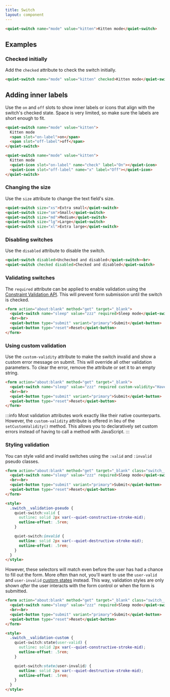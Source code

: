 ```yaml
---
title: Switch
layout: component
---
```


```html {.example}
<quiet-switch name="mode" value="kitten">Kitten mode</quiet-switch>
```

## Examples

### Checked initially

Add the `checked` attribute to check the switch initially.

```html {.example}
<quiet-switch name="mode" value="kitten" checked>Kitten mode</quiet-switch>
```

## Adding inner labels

Use the `on` and `off` slots to show inner labels or icons that align with the switch's checked state. Space is very limited, so make sure the labels are short enough to fit.

```html {.example .flex-column}
<quiet-switch name="mode" value="kitten">
  Kitten mode
  <span slot="on-label">on</span>
  <span slot="off-label">off</span>
</quiet-switch>

<quiet-switch name="mode" value="kitten">
  Kitten mode
  <quiet-icon slot="on-label" name="check" label="On"></quiet-icon>
  <quiet-icon slot="off-label" name="x" label="Off"></quiet-icon>
</quiet-switch>
```

### Changing the size

Use the `size` attribute to change the text field's size.

```html {.example .flex-column}
<quiet-switch size="xs">Extra small</quiet-switch>
<quiet-switch size="sm">Small</quiet-switch>
<quiet-switch size="md">Medium</quiet-switch>
<quiet-switch size="lg">Large</quiet-switch>
<quiet-switch size="xl">Extra large</quiet-switch>
```

### Disabling switches

Use the `disabled` attribute to disable the switch.

```html {.example .flex-column}
<quiet-switch disabled>Unchecked and disabled</quiet-switch><br>
<quiet-switch checked disabled>Checked and disabled</quiet-switch>
```

### Validating switches

The `required` attribute can be applied to enable validation using the [Constraint Validation API](https://developer.mozilla.org/en-US/docs/Web/HTML/Constraint_validation). This will prevent form submission until the switch is checked.

```html {.example}
<form action="about:blank" method="get" target="_blank">
  <quiet-switch name="sleep" value="zzz" required>Sleep mode</quiet-switch>
  <br><br>
  <quiet-button type="submit" variant="primary">Submit</quiet-button>
  <quiet-button type="reset">Reset</quiet-button>
</form>
```

### Using custom validation

Use the `custom-validity` attribute to make the switch invalid and show a custom error message on submit. This will override all other validation parameters. To clear the error, remove the attribute or set it to an empty string.

```html {.example}
<form action="about:blank" method="get" target="_blank">
  <quiet-switch name="sleep" value="zzz" required custom-validity="Have you taken a nap first?">Sleep mode</quiet-switch>
  <br><br>
  <quiet-button type="submit" variant="primary">Submit</quiet-button>
  <quiet-button type="reset">Reset</quiet-button>
</form>
```

:::info
Most validation attributes work exactly like their native counterparts. However, the `custom-validity` attribute is offered in lieu of the `setCustomValidity()` method. This allows you to declaratively set custom errors instead of having to call a method with JavaScript.
:::

### Styling validation

You can style valid and invalid switches using the `:valid` and `:invalid` pseudo classes.

```html {.example}
<form action="about:blank" method="get" target="_blank" class="switch__validation-pseudo">
  <quiet-switch name="sleep" value="zzz" required>Sleep mode</quiet-switch>
  <br><br>
  <quiet-button type="submit" variant="primary">Submit</quiet-button>
  <quiet-button type="reset">Reset</quiet-button>
</form>

<style>
  .switch__validation-pseudo {
    quiet-switch:valid {
      outline: solid 2px var(--quiet-constructive-stroke-mid);
      outline-offset: .5rem;
    }

    quiet-switch:invalid {
      outline: solid 2px var(--quiet-destructive-stroke-mid);
      outline-offset: .5rem;
    }
  }
</style>
```

However, these selectors will match even before the user has had a chance to fill out the form. More often than not, you'll want to use the `user-valid` and `user-invalid` [custom states](#custom-states) instead. This way, validation styles are only shown _after_ the user interacts with the form control or when the form is submitted.

```html {.example}
<form action="about:blank" method="get" target="_blank" class="switch__validation-custom">
  <quiet-switch name="sleep" value="zzz" required>Sleep mode</quiet-switch>
  <br><br>
  <quiet-button type="submit" variant="primary">Submit</quiet-button>
  <quiet-button type="reset">Reset</quiet-button>
</form>

<style>
  .switch__validation-custom {
    quiet-switch:state(user-valid) {
      outline: solid 2px var(--quiet-constructive-stroke-mid);
      outline-offset: .5rem;
    }

    quiet-switch:state(user-invalid) {
      outline: solid 2px var(--quiet-destructive-stroke-mid);
      outline-offset: .5rem;
    }
  }
</style>
```
